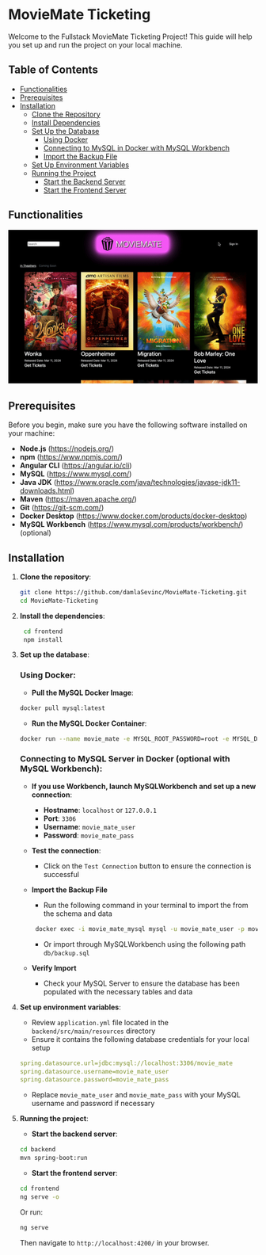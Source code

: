 # MovieMate Ticketing

Welcome to the Fullstack MovieMate Ticketing Project! This guide will help you set up and run the project on your local machine.

## Table of Contents
- [Functionalities](#functionalities)
- [Prerequisites](#prerequisites)
- [Installation](#installation)
  - [Clone the Repository](#1-clone-the-repository)
  - [Install Dependencies](#2-install-the-dependencies)
  - [Set Up the Database](#3-set-up-the-database)
    - [Using Docker](#using-docker)
    - [Connecting to MySQL in Docker with MySQL Workbench](#connecting-to-mysql-in-docker-with-mysql-workbench)
    - [Import the Backup File](#import-the-backup-file)
  - [Set Up Environment Variables](#4-set-up-environment-variables)
  - [Running the Project](#5-running-the-project)
    - [Start the Backend Server](#start-the-backend-server)
    - [Start the Frontend Server](#start-the-frontend-server)

## Functionalities
![Sign In](frontend/src/assets/sign_in.gif)

## Prerequisites

Before you begin, make sure you have the following software installed on your machine:
- **Node.js** (https://nodejs.org/)
- **npm** (https://www.npmjs.com/)
- **Angular CLI** (https://angular.io/cli)
- **MySQL** (https://www.mysql.com/)
- **Java JDK** (https://www.oracle.com/java/technologies/javase-jdk11-downloads.html)
- **Maven** (https://maven.apache.org/)
- **Git** (https://git-scm.com/)
- **Docker Desktop** (https://www.docker.com/products/docker-desktop)
- **MySQL Workbench** (https://www.mysql.com/products/workbench/) (optional)

## Installation

1. **Clone the repository**:
    ```bash
    git clone https://github.com/damlaSevinc/MovieMate-Ticketing.git
    cd MovieMate-Ticketing
    ```

2. **Install the dependencies**:
   ```bash
    cd frontend
    npm install
    ```

3. **Set up the database**:

    ### Using Docker:
    - **Pull the MySQL Docker Image**:
    ```bash
    docker pull mysql:latest
    ```
    - **Run the MySQL Docker Container**:
    ```bash
    docker run --name movie_mate -e MYSQL_ROOT_PASSWORD=root -e MYSQL_DATABASE=movie_mate -e MYSQL_USER=movie_mate_user -e MYSQL_PASSWORD=movie_mate_pass -d mysql:latest
    ```

    ### Connecting to MySQL Server in Docker (optional with MySQL Workbench):

    - **If you use Workbench, launch MySQLWorkbench and set up a new connection**:
        - **Hostname**: `localhost` or `127.0.0.1`
        - **Port**: `3306`
        - **Username**: `movie_mate_user`
        - **Password**: `movie_mate_pass`

    - **Test the connection**:
        - Click on the `Test Connection` button to ensure the connection is successful

    - **Import the Backup File**
        - Run the following command in your terminal to import the from the schema and data
        ```bash
         docker exec -i movie_mate_mysql mysql -u movie_mate_user -p movie_mate_pass movie_mate < db/backup.sql
        ```
        - Or import through MySQLWorkbench using the following path `db/backup.sql`

    - **Verify Import**
        - Check your MySQL Server to ensure the database has been populated with the necessary tables and data

4. **Set up environment variables**:
    - Review `application.yml` file located in the `backend/src/main/resources` directory
    - Ensure it contains the following database credentials for your local setup
    ```yaml
    spring.datasource.url=jdbc:mysql://localhost:3306/movie_mate
    spring.datasource.username=movie_mate_user
    spring.datasource.password=movie_mate_pass
    ```
    - Replace `movie_mate_user` and `movie_mate_pass` with your MySQL username and password if necessary

5. **Running the project**:
    - **Start the backend server**:
    ```bash
    cd backend
    mvn spring-boot:run
    ```
    - **Start the frontend server**:
    ```bash
    cd frontend
    ng serve -o
    ```
    Or run:
    ```bash
    ng serve
    ```
    Then navigate to `http://localhost:4200/` in your browser.
